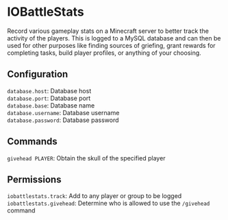 # IOBattleStats
Record various gameplay stats on a Minecraft server to better track the activity of the players. This is logged to a MySQL database and can then be used for other purposes like finding sources of griefing, grant rewards for completing tasks, build player profiles, or anything of your choosing.


## Configuration

`database.host`: Database host  
`database.port`: Database port  
`database.base`: Database name  
`database.username`: Database username  
`database.password`: Database password  


## Commands

`givehead PLAYER`: Obtain the skull of the specified player


## Permissions

`iobattlestats.track`: Add to any player or group to be logged  
`iobattlestats.givehead`: Determine who is allowed to use the `/givehead` command  
